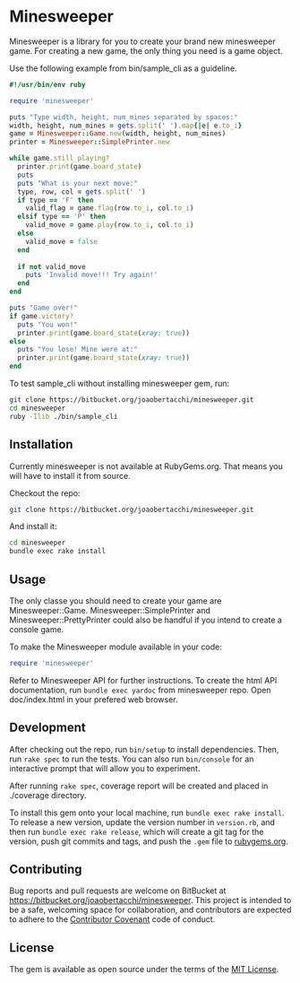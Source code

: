 # Minesweeper

Minesweeper is a library for you to create your brand new minesweeper game.
For creating a new game, the only thing you need is a game object.

Use the following example from bin/sample_cli as a guideline.

```ruby
#!/usr/bin/env ruby

require 'minesweeper'

puts "Type width, height, num_mines separated by spaces:"
width, height, num_mines = gets.split(' ').map{|e| e.to_i}
game = Minesweeper::Game.new(width, height, num_mines)
printer = Minesweeper::SimplePrinter.new

while game.still_playing?
  printer.print(game.board_state)
  puts
  puts "What is your next move:"
  type, row, col = gets.split(' ')
  if type == 'F' then
    valid_flag = game.flag(row.to_i, col.to_i)
  elsif type == 'P' then
    valid_move = game.play(row.to_i, col.to_i)
  else
    valid_move = false
  end
  
  if not valid_move
    puts 'Invalid move!!! Try again!'
  end
end

puts "Game over!"
if game.victory?
  puts "You won!"
  printer.print(game.board_state(xray: true))
else
  puts "You lose! Mine were at:"
  printer.print(game.board_state(xray: true))
end
```

To test sample_cli without installing minesweeper gem, run:

```bash
git clone https://bitbucket.org/joaobertacchi/minesweeper.git
cd minesweeper
ruby -Ilib ./bin/sample_cli
```

## Installation

Currently minesweeper is not available at RubyGems.org.
That means you will have to install it from source.

Checkout the repo:

```bash
git clone https://bitbucket.org/joaobertacchi/minesweeper.git
```

And install it:

```bash
cd minesweeper
bundle exec rake install
```

## Usage

The only classe you should need to create your game are Minesweeper::Game.
Minesweeper::SimplePrinter and Minesweeper::PrettyPrinter could also be handful if you
intend to create a console game.

To make the Minesweeper module available in your code:

```ruby
require 'minesweeper'
```

Refer to Minesweeper API for further instructions.
To create the html API documentation, run `bundle exec yardoc` from minesweeper repo.
Open doc/index.html in your prefered web browser.


## Development

After checking out the repo, run `bin/setup` to install dependencies. Then, run `rake spec` to run the tests. You can also run `bin/console` for an interactive prompt that will allow you to experiment.

After running `rake spec`, coverage report will be created and placed in ./coverage directory.

To install this gem onto your local machine, run `bundle exec rake install`. To release a new version, update the version number in `version.rb`, and then run `bundle exec rake release`, which will create a git tag for the version, push git commits and tags, and push the `.gem` file to [rubygems.org](https://rubygems.org).

## Contributing

Bug reports and pull requests are welcome on BitBucket at https://bitbucket.org/joaobertacchi/minesweeper. This project is intended to be a safe, welcoming space for collaboration, and contributors are expected to adhere to the [Contributor Covenant](http://contributor-covenant.org) code of conduct.


## License

The gem is available as open source under the terms of the [MIT License](http://opensource.org/licenses/MIT).

